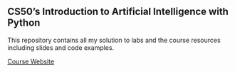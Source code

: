 ## CS50’s Introduction to Artificial Intelligence with Python

This repository contains all my solution to labs and the course resources including slides and code examples.

[Course Website](https://cs50.harvard.edu/ai/2020/)

